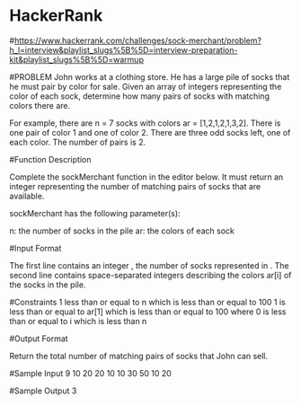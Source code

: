 # HackerRank
#https://www.hackerrank.com/challenges/sock-merchant/problem?h_l=interview&playlist_slugs%5B%5D=interview-preparation-kit&playlist_slugs%5B%5D=warmup

#PROBLEM
John works at a clothing store. He has a large pile of socks that he must pair by color for sale. Given an array of integers representing the color of each sock, determine how many pairs of socks with matching colors there are.

For example, there are n = 7 socks with colors ar = [1,2,1,2,1,3,2]. There is one pair of color 1 and one of color 2. There are three odd socks left, one of each color. The number of pairs is 2.

#Function Description

Complete the sockMerchant function in the editor below. It must return an integer representing the number of matching pairs of socks that are available.

sockMerchant has the following parameter(s):

n: the number of socks in the pile
ar: the colors of each sock

#Input Format

The first line contains an integer , the number of socks represented in . 
The second line contains  space-separated integers describing the colors ar[i] of the socks in the pile.

#Constraints
1 less than or equal to n which is less than or equal to 100
1 is less than or equal to ar[1] which is less than or equal to 100 where 0 is less than or equal to i which is less than n

#Output Format

Return the total number of matching pairs of socks that John can sell.

#Sample Input
9
10 20 20 10 10 30 50 10 20 
 
#Sample Output
3
